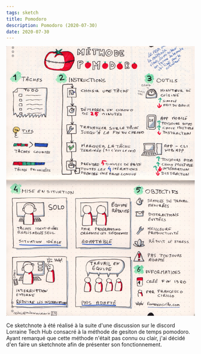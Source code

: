 ```yaml
---
tags: sketch
title: Pomodoro
description: Pomodoro (2020-07-30)
date: 2020-07-30
---
```


![](25_Pomodoro_2020-07-30.jpeg) 

<p>
    Ce sketchnote à été réalisé à la suite d'une discussion sur le discord Lorraine Tech Hub consacré à la méthode de gesiton de temps pomodoro.<br>
    Ayant remarqué que cette méthode n'était pas connu ou clair, j'ai décidé d'en faire un sketchnote afin de présenter son fonctionnement. 
</p>
